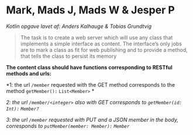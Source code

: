 # Mark, Mads J, Mads W & Jesper P

*Kotlin opgave lavet af: Anders Kalhauge & Tobias Grundtvig* 

> The task is to create a web server which will use any class that implements a
simple interface as content. The interface’s only jobs are to mark a class as
fit for web publishing and to provide a method, that tells the class to persist
its memory

**The content class should have functions corresponding to RESTful methods
and urls:**

*1: the url `/member` requested with the GET method corresponds to the
method `getMember():` `List<Member>` *

*2: the url `/member/<integer>` also with GET corresponds to `getMember(id:
Int):` `Member?`*
  
*3: the url `/member` requested with PUT and a JSON member in the body,
corresponds to `putMember(member: Member):` `Member`*
